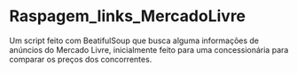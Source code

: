 # Raspagem_links_MercadoLivre
Um script feito com BeatifulSoup que busca alguma informações de anúncios do Mercado Livre, inicialmente feito para uma concessionária para comparar os preços dos concorrentes.
